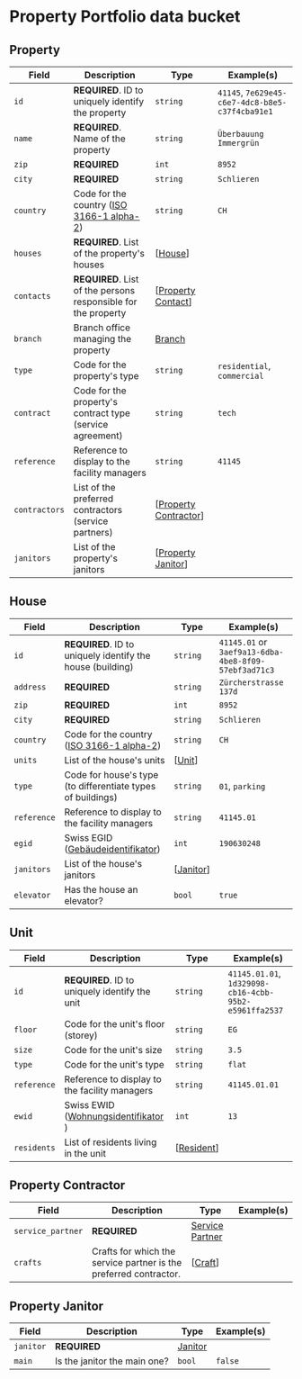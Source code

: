 # Property Portfolio data bucket

## Property

| Field | Description | Type | Example(s) |
| --- | --- | --- | --- |
| `id` | **REQUIRED**. ID to uniquely identify the property | `string` | `41145`, `7e629e45-c6e7-4dc8-b8e5-c37f4cba91e1` |
| `name` | **REQUIRED**. Name of the property | `string` | `Überbauung Immergrün` |
| `zip` | **REQUIRED** | `int` | `8952` |
| `city` | **REQUIRED** | `string` | `Schlieren` |
| `country` | Code for the country ([ISO 3166-1 alpha-2](https://en.wikipedia.org/wiki/ISO_3166-1_alpha-2)) | `string` | `CH` |
| `houses` | **REQUIRED**. List of the property's houses | [[House](#house)] |  |
| `contacts` | **REQUIRED**. List of the persons responsible for the property | [[Property Contact](facility-management.md#property-contact)] |  |
| `branch` | Branch office managing the property | [Branch](facility-management.md#branch) |  |
| `type` | Code for the property's type | `string` | `residential`, `commercial` |
| `contract` | Code for the property's contract type (service agreement) | `string` | `tech` |
| `reference` | Reference to display to the facility managers | `string` | `41145` |
| `contractors` | List of the preferred contractors (service partners) | [[Property Contractor](#property-contractor)] |  |
| `janitors` | List of the property's janitors | [[Property Janitor](#property-janitor)] |  |

## House

| Field | Description | Type | Example(s) |
| --- | --- | --- | --- |
| `id` | **REQUIRED**. ID to uniquely identify the house (building) | `string` | `41145.01` or `3aef9a13-6dba-4be8-8f09-57ebf3ad71c3` |
| `address` | **REQUIRED** | `string` | `Zürcherstrasse 137d` |
| `zip` | **REQUIRED** | `int` | `8952` |
| `city` | **REQUIRED** | `string` | `Schlieren` |
| `country` | Code for the country ([ISO 3166-1 alpha-2](https://en.wikipedia.org/wiki/ISO_3166-1_alpha-2)) | `string` | `CH` |
| `units` | List of the house's units | [[Unit](#unit)] |  |
| `type` | Code for house's type (to differentiate types of buildings) | `string` | `01`, `parking` |
| `reference` | Reference to display to the facility managers | `string` | `41145.01` |
| `egid` | Swiss EGID ([Gebäudeidentifikator](https://www.bfs.admin.ch/bfs/de/home/register/personenregister/registerharmonisierung/egid-ewid.html)) | `int` | `190630248` |
| `janitors` | List of the house's janitors | [[Janitor](janitor.md#janitor)] |  |
| `elevator` | Has the house an elevator? | `bool` | `true` |

## Unit

| Field | Description | Type | Example(s) |
| --- | --- | --- | --- |
| `id` | **REQUIRED**. ID to uniquely identify the unit | `string` | `41145.01.01`, `1d329098-cb16-4cbb-95b2-e5961ffa2537` |
| `floor` | Code for the unit's floor (storey) | `string` | `EG` |
| `size` | Code for the unit's size | `string` | `3.5` |
| `type` | Code for the unit's type | `string` | `flat` |
| `reference` | Reference to display to the facility managers | `string` | `41145.01.01` |
| `ewid` | Swiss EWID ([Wohnungsidentifikator ](https://www.bfs.admin.ch/bfs/de/home/register/personenregister/registerharmonisierung/egid-ewid.html)) | `int` | `13` |
| `residents` | List of residents living in the unit | [[Resident](resident.md#resident)]  |  |

## Property Contractor

| Field | Description | Type | Example(s) |
| --- | --- | --- | --- |
| `service_partner` | **REQUIRED** | [Service Partner](service-partner.md#service-partner) |  |
| `crafts` | Crafts for which the service partner is the preferred contractor. | [[Craft](service-partner.md#craft)] |  |

## Property Janitor

| Field | Description | Type | Example(s) |
| --- | --- | --- | --- |
| `janitor` | **REQUIRED** | [Janitor](janitor.md#janitor) |  |
| `main` | Is the janitor the main one? | `bool` | `false` |
